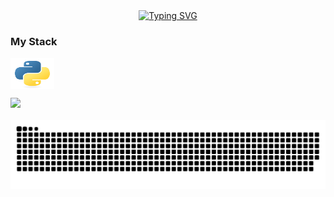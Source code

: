 <div align="center">
  <a href="https://git.io/typing-svg">
    <img src="https://readme-typing-svg.demolab.com?font=Fira+Code&weight=500&size=42&pause=1000&color=FF00F6&center=true&vCenter=true&random=false&width=524&lines=Bem+Vindo+ao+meu+perfil!!" alt="Typing SVG">
  </a>
</div>
 

  <p>
    <h3 align="left">My Stack </h3>

<div align="left">
   <img align="center" alt="LUZ-Python" height="50" width="70" src="https://raw.githubusercontent.com/devicons/devicon/master/icons/python/python-original.svg">
  </p>
 
<div> 
 <a href="https://instagram.com/jao.ferreiraa_" target="_blank"><img src="https://img.shields.io/badge/-Instagram-%23E4405F?style=for-the-badge&logo=instagram&logoColor=white" target="_blank"></a>

 <div style="display: inline_block"><br>



 
  
<picture align="center">
  <source media="(prefers-color-scheme: dark)" srcset="https://raw.githubusercontent.com/mari4souza/mari4souza/output/github-contribution-grid-snake-dark.svg">
  <source media="(prefers-color-scheme: light)" srcset="https://raw.githubusercontent.com/mari4souza/mari4souza/output/github-contribution-grid-snake-dark.svg">
  <img align="center" alt="github contribution grid snake animation" src="https://raw.githubusercontent.com/mari4souza/mari4souza/output/github-contribution-grid-snake.svg">
</picture>
